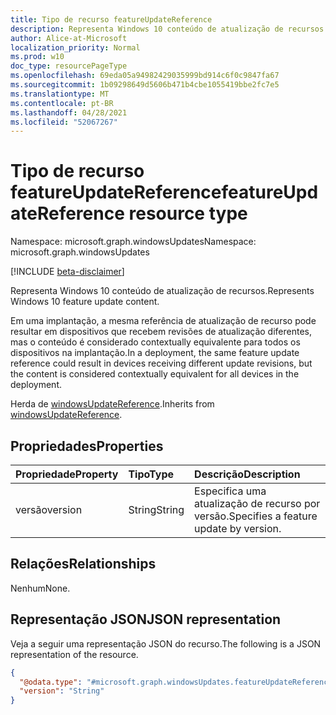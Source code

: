 ```yaml
---
title: Tipo de recurso featureUpdateReference
description: Representa Windows 10 conteúdo de atualização de recursos.
author: Alice-at-Microsoft
localization_priority: Normal
ms.prod: w10
doc_type: resourcePageType
ms.openlocfilehash: 69eda05a94982429035999bd914c6f0c9847fa67
ms.sourcegitcommit: 1b09298649d5606b471b4cbe1055419bbe2fc7e5
ms.translationtype: MT
ms.contentlocale: pt-BR
ms.lasthandoff: 04/28/2021
ms.locfileid: "52067267"
---
```

# <a name="featureupdatereference-resource-type"></a><span data-ttu-id="04206-103">Tipo de recurso featureUpdateReference</span><span class="sxs-lookup"><span data-stu-id="04206-103">featureUpdateReference resource type</span></span>

<span data-ttu-id="04206-104">Namespace: microsoft.graph.windowsUpdates</span><span class="sxs-lookup"><span data-stu-id="04206-104">Namespace: microsoft.graph.windowsUpdates</span></span>

[!INCLUDE [beta-disclaimer](../../includes/beta-disclaimer.md)]

<span data-ttu-id="04206-105">Representa Windows 10 conteúdo de atualização de recursos.</span><span class="sxs-lookup"><span data-stu-id="04206-105">Represents Windows 10 feature update content.</span></span>

<span data-ttu-id="04206-106">Em uma implantação, a mesma referência de atualização de recurso pode resultar em dispositivos que recebem revisões de atualização diferentes, mas o conteúdo é considerado contextually equivalente para todos os dispositivos na implantação.</span><span class="sxs-lookup"><span data-stu-id="04206-106">In a deployment, the same feature update reference could result in devices receiving different update revisions, but the content is considered contextually equivalent for all devices in the deployment.</span></span>

<span data-ttu-id="04206-107">Herda de [windowsUpdateReference](../resources/windowsupdates-windowsupdatereference.md).</span><span class="sxs-lookup"><span data-stu-id="04206-107">Inherits from [windowsUpdateReference](../resources/windowsupdates-windowsupdatereference.md).</span></span>

## <a name="properties"></a><span data-ttu-id="04206-108">Propriedades</span><span class="sxs-lookup"><span data-stu-id="04206-108">Properties</span></span>
|<span data-ttu-id="04206-109">Propriedade</span><span class="sxs-lookup"><span data-stu-id="04206-109">Property</span></span>|<span data-ttu-id="04206-110">Tipo</span><span class="sxs-lookup"><span data-stu-id="04206-110">Type</span></span>|<span data-ttu-id="04206-111">Descrição</span><span class="sxs-lookup"><span data-stu-id="04206-111">Description</span></span>|
|:---|:---|:---|
|<span data-ttu-id="04206-112">versão</span><span class="sxs-lookup"><span data-stu-id="04206-112">version</span></span>|<span data-ttu-id="04206-113">String</span><span class="sxs-lookup"><span data-stu-id="04206-113">String</span></span>|<span data-ttu-id="04206-114">Especifica uma atualização de recurso por versão.</span><span class="sxs-lookup"><span data-stu-id="04206-114">Specifies a feature update by version.</span></span>|

## <a name="relationships"></a><span data-ttu-id="04206-115">Relações</span><span class="sxs-lookup"><span data-stu-id="04206-115">Relationships</span></span>
<span data-ttu-id="04206-116">Nenhum</span><span class="sxs-lookup"><span data-stu-id="04206-116">None.</span></span>

## <a name="json-representation"></a><span data-ttu-id="04206-117">Representação JSON</span><span class="sxs-lookup"><span data-stu-id="04206-117">JSON representation</span></span>
<span data-ttu-id="04206-118">Veja a seguir uma representação JSON do recurso.</span><span class="sxs-lookup"><span data-stu-id="04206-118">The following is a JSON representation of the resource.</span></span>
<!-- {
  "blockType": "resource",
  "@odata.type": "microsoft.graph.windowsUpdates.featureUpdateReference"
}
-->
``` json
{
  "@odata.type": "#microsoft.graph.windowsUpdates.featureUpdateReference",
  "version": "String"
}
```

